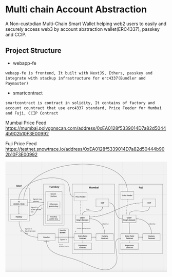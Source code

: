 
# Multi chain Account Abstraction

A Non-custodian Multi-Chain Smart Wallet helping web2 users to easily and 
securely access web3 by account abstraction wallet(ERC4337), passkey and CCIP.

## Project Structure

- webapp-fe
```
webapp-fe is frontend, It built with NextJS, Ethers, passkey and integrate with stackup infrastructure for erc4337(Bundler and Paymaster)
```
- smartcontract
```
smartcontract is contract in solidity, It contains of factory and account countract that use erc4337 standard, Price Feeder for Mumbai and Fuji, CCIP Contract
```

Mumbai Price Feed
https://mumbai.polygonscan.com/address/0xEA0128f5339014D7a82d50444b902b10F3E00992

Fuji Price Feed
https://testnet.snowtrace.io/address/0xEA0128f5339014D7a82d50444b902b10F3E00992

![Screenshot](screenshot2.png)